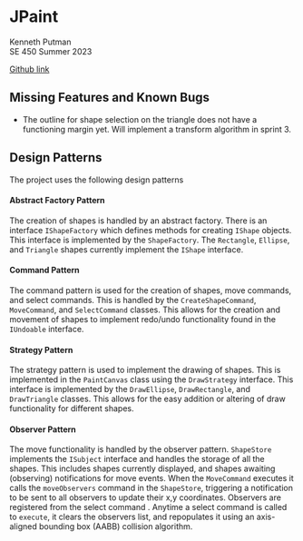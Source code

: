 # JPaint
Kenneth Putman <br>
SE 450 Summer 2023

[Github link](https://github.com/kennyputman/JPaint)

## Missing Features and Known Bugs
- The outline for shape selection on the triangle does not have a functioning margin yet. Will implement a transform
algorithm in sprint 3. 


## Design Patterns
The project uses the following design patterns

#### Abstract Factory Pattern
The creation of shapes is handled by an abstract factory. 
There is an interface `IShapeFactory` which defines methods for creating `IShape` objects.
This interface is implemented by the `ShapeFactory`. The `Rectangle`, `Ellipse`, and `Triangle` shapes
currently implement the `IShape` interface. 

#### Command Pattern
The command pattern is used for the creation of shapes, move commands, and select commands. 
This is handled by the `CreateShapeCommand`, `MoveCommand`, and `SelectCommand` classes.
This allows for the creation and movement of shapes to implement redo/undo functionality found in
the `IUndoable` interface. 

#### Strategy Pattern
The strategy pattern is used to implement the drawing of shapes. This is implemented in the 
`PaintCanvas` class using the `DrawStrategy` interface. This interface is implemented by the 
`DrawEllipse`, `DrawRectangle`, and `DrawTriangle` classes. This allows for the easy addition or
altering of draw functionality for different shapes. 

#### Observer Pattern
The move functionality is handled by the observer pattern. `ShapeStore` implements the `ISubject` interface
and handles the storage of all the shapes. This includes shapes currently displayed, and shapes awaiting (observing)
notifications for move events. When the `MoveCommand` executes it calls the `moveObservers` command 
in the `ShapeStore`, triggering a notification to be sent to all observers to update their x,y coordinates. 
Observers are registered from the select command . Anytime a select command is called to `execute`, 
it clears the observers list, and repopulates it using an axis-aligned bounding box (AABB) collision algorithm. 




